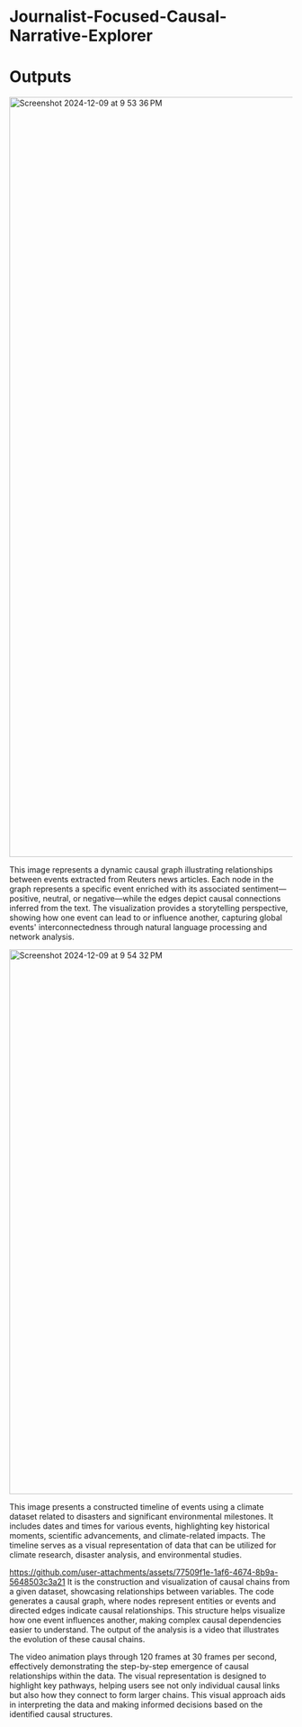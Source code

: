 # Journalist-Focused-Causal-Narrative-Explorer

# Outputs

<img width="1349" alt="Screenshot 2024-12-09 at 9 53 36 PM" src="https://github.com/user-attachments/assets/47ec43d7-d24e-40c9-a376-a162758649af">

This image represents a dynamic causal graph illustrating relationships between events extracted from Reuters news articles. Each node in the graph represents a specific event enriched with its associated sentiment—positive, neutral, or negative—while the edges depict causal connections inferred from the text. The visualization provides a storytelling perspective, showing how one event can lead to or influence another, capturing global events' interconnectedness through natural language processing and network analysis.



<img width="967" alt="Screenshot 2024-12-09 at 9 54 32 PM" src="https://github.com/user-attachments/assets/21b6ea43-fcbb-4cd1-a004-24c3e1ddaa91">

This image presents a constructed timeline of events using a climate dataset related to disasters and significant environmental milestones. It includes dates and times for various events, highlighting key historical moments, scientific advancements, and climate-related impacts. The timeline serves as a visual representation of data that can be utilized for climate research, disaster analysis, and environmental studies.




https://github.com/user-attachments/assets/77509f1e-1af6-4674-8b9a-5648503c3a21
It is the construction and visualization of causal chains from a given dataset, showcasing relationships between variables. The code generates a causal graph, where nodes represent entities or events and directed edges indicate causal relationships. This structure helps visualize how one event influences another, making complex causal dependencies easier to understand. The output of the analysis is a video that illustrates the evolution of these causal chains.

The video animation plays through 120 frames at 30 frames per second, effectively demonstrating the step-by-step emergence of causal relationships within the data. The visual representation is designed to highlight key pathways, helping users see not only individual causal links but also how they connect to form larger chains. This visual approach aids in interpreting the data and making informed decisions based on the identified causal structures.

